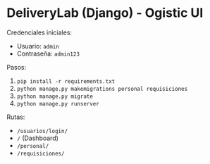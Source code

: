 # DeliveryLab (Django) - Ogistic UI

Credenciales iniciales:
- Usuario: `admin`
- Contraseña: `admin123`

Pasos:
1) `pip install -r requirements.txt`
2) `python manage.py makemigrations personal requisiciones`
3) `python manage.py migrate`
4) `python manage.py runserver`

Rutas:
- `/usuarios/login/`
- `/` (Dashboard)
- `/personal/`
- `/requisiciones/`
